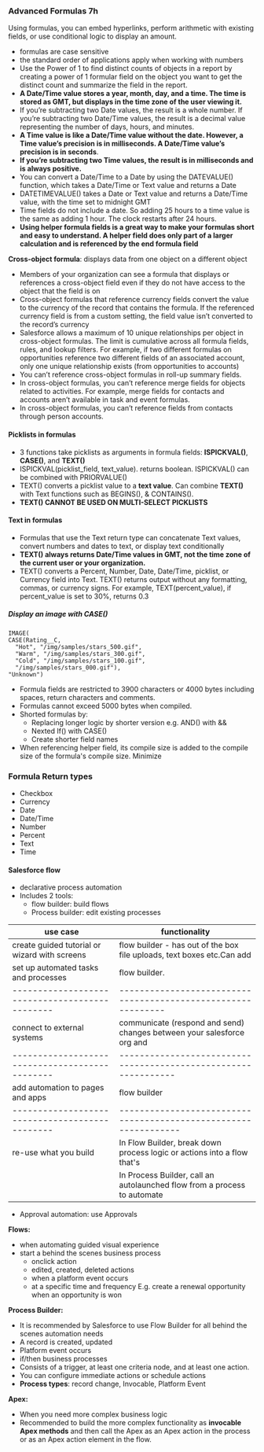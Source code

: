 ### Advanced Formulas 7h
Using formulas, you can embed hyperlinks, perform arithmetic with existing fields, or use conditional logic to display 
an amount.


* formulas are case sensitive
* the standard order of applications apply when working with numbers
* Use the Power of 1 to find distinct counts of objects in a report by creating a power of 1 formular field on the object you want to get the distinct count and summarize the field in the report.
* **A Date/Time value stores a year, month, day, and a time. The time is stored as GMT, but displays in the time zone of the user viewing it.**
* If you’re subtracting two Date values, the result is a whole number. If you’re subtracting two Date/Time values, the result is a decimal value representing the number of days, hours, and minutes.
* **A Time value is like a Date/Time value without the date. However, a Time value’s precision is in milliseconds. A Date/Time value’s precision is in seconds**.
* **If you’re subtracting two Time values, the result is in milliseconds and is always positive.**
* You can convert a Date/Time to a Date by using the DATEVALUE() function, which takes a Date/Time or Text value and returns a Date
* DATETIMEVALUE() takes a Date or Text value and returns a Date/Time value, with the time set to midnight GMT
* Time fields do not include a date. So adding 25 hours to a time value is the same as adding 1 hour. The clock restarts after 24 hours.
* **Using helper formula fields is a great way to make your formulas short and easy to understand. A helper field does only part of a larger calculation and is referenced by the end formula field**


**Cross-object formula**: displays data from one object on a different object
* Members of your organization can see a formula that displays or references a cross-object field even if they do not have access to the object that the field is on
* Cross-object formulas that reference currency fields convert the value to the currency of the record that contains the formula. If the referenced currency field is from a custom setting, the field value isn’t converted to the record’s currency
* Salesforce allows a maximum of 10 unique relationships per object in cross-object formulas. The limit is cumulative across all formula fields, rules, and lookup filters. For example, if two different formulas on opportunities reference two different fields of an associated account, only one unique relationship exists (from opportunities to accounts)
* You can’t reference cross-object formulas in roll-up summary fields.
* In cross-object formulas, you can’t reference merge fields for objects related to activities. For example, merge fields for contacts and accounts aren’t available in task and event formulas.
* In cross-object formulas, you can’t reference fields from contacts through person accounts.


#### Picklists in formulas
* 3 functions take picklists as arguments in formula fields: **ISPICKVAL()**, **CASE()**, and **TEXT()**
* ISPICKVAL(picklist_field, text_value). returns boolean. ISPICKVAL() can be combined with PRIORVALUE()
* TEXT() converts a picklist value to a **text value**. Can combine **TEXT()** with Text functions such as BEGINS(), & CONTAINS().
* **TEXT() CANNOT BE USED ON MULTI-SELECT PICKLISTS**

#### Text in formulas
* Formulas that use the Text return type can concatenate Text values, convert numbers and dates to text, or display text conditionally
* **TEXT() always returns Date/Time values in GMT, not the time zone of the current user or your organization.**
* TEXT() converts a Percent, Number, Date, Date/Time, picklist, or Currency field into Text. TEXT() returns output without any formatting, commas, or currency signs. For example, TEXT(percent_value), if percent_value is set to 30%, returns 0.3

##### Display an image with CASE()
	IMAGE(
	CASE(Rating__C,
	  "Hot", "/img/samples/stars_500.gif",
	  "Warm", "/img/samples/stars_300.gif",
	  "Cold", "/img/samples/stars_100.gif",
	  "/img/samples/stars_000.gif"),
	"Unknown")


* Formula fields are restricted to 3900 characters or 4000 bytes including spaces, return characters and comments.
* Formulas cannot exceed 5000 bytes when compiled.
* Shorted formulas by:
	* Replacing longer logic by shorter version e.g. AND() with &&
	* Nexted If() with CASE()
	* Create shorter field names
* When referencing helper field, its compile size is added to the compile size of the formula's compile size. Minimize 

### Formula Return types
* Checkbox
* Currency
* Date
* Date/Time
* Number
* Percent
* Text
* Time


#### Salesforce flow
* declarative process automation
* Includes 2 tools: 
	* flow builder: build flows
	* Process builder: edit existing processes


use case                                      |  functionality
----------------------------------------------|-----------------------------------------------------------------------
create guided tutorial or wizard with screens | flow builder - has out of the box file uploads, text boxes etc.Can add                                                 |custom lightning component
set up automated tasks and processes          | flow builder.
----------------------------------------------|-------------------------------------------------------------
connect to external systems                   | communicate (respond and send) changes between your salesforce org and                                                 |external systems  with platform events. Flow builder can also retrieve                                                   |data from 3rd party systems with External Services
----------------------------------------------|---------------------------------------------------------------
add automation to pages and apps              | flow builder
----------------------------------------------|----------------------------------------------------------------
re-use what you build                         | In Flow Builder, break down process logic or actions into a flow that's                                                 |referenced by a Subflow element. You can reuse or reference this flow in                                                 |other business processes.
                                              |In Process Builder, call an autolaunched flow from a process to automate                                                 |complex business processes.

* Approval automation: use Approvals

**Flows:**
* when automating guided visual experience
* start a behind the scenes business process
	* onclick action
	* edited, created, deleted actions
	* when a platform event occurs
	* at a specific time and frequency
E.g. create a renewal opportunity when an opportunity is won

**Process Builder:**
* It is recommended by Salesforce to use Flow Builder for all behind the scenes automation needs
* A record is created, updated
* Platform event occurs
* if/then business processes
* Consists of a trigger, at least one criteria node, and at least one action.
* You can configure immediate actions or schedule actions
* **Process types**: record change, Invocable, Platform Event

**Apex:**
* When you need more complex business logic
* Recommended to build the more complex functionality as **invocable Apex methods** and then call the Apex as an Apex action in the process or as an Apex action element in the flow.

